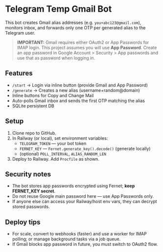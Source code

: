 # Telegram Temp Gmail Bot

This bot creates Gmail alias addresses (e.g. `you+abc123@gmail.com`), monitors inbox, and forwards only one OTP per generated alias to the Telegram user.

> **IMPORTANT:** Gmail requires either OAuth2 or App Passwords for IMAP login. This project assumes you will use **App Password**. Create an app password in Google Account > Security > App passwords and use that as password when logging in.

## Features
- `/start` → Login via inline button (provide Gmail and App Password)
- `/generate` → Creates a new alias (username+random@domain)
- Inline buttons for Copy and Change Mail
- Auto-polls Gmail inbox and sends the first OTP matching the alias
- SQLite persistent DB

## Setup
1. Clone repo to GitHub.
2. In Railway (or local), set environment variables:
   - `TELEGRAM_TOKEN` — your bot token
   - `FERNET_KEY` — `Fernet.generate_key().decode()` (generate locally)
   - (optional) `POLL_INTERVAL`, `ALIAS_RANDOM_LEN`
3. Deploy to Railway. Add `Procfile` as shown.

## Security notes
- The bot stores app passwords encrypted using Fernet; **keep FERNET_KEY secret**.
- Do not reuse Google main password here — use App Passwords only.
- If anyone else can access your Railway/host env vars, they can decrypt stored passwords.

## Deploy tips
- For scale, convert to webhooks (faster) and use a worker for IMAP polling; or manage background tasks via a job queue.
- If Gmail blocks app password in future, you must switch to OAuth2 flow.
